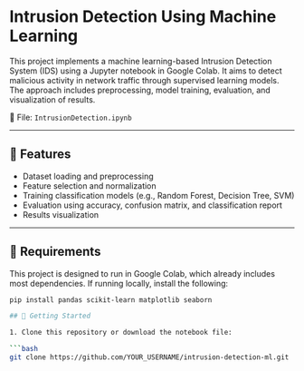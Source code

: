 # Intrusion Detection Using Machine Learning

This project implements a machine learning-based Intrusion Detection System (IDS) using a Jupyter notebook in Google Colab. It aims to detect malicious activity in network traffic through supervised learning models. The approach includes preprocessing, model training, evaluation, and visualization of results.

📁 File: `IntrusionDetection.ipynb`

---

## 📌 Features

- Dataset loading and preprocessing
- Feature selection and normalization
- Training classification models (e.g., Random Forest, Decision Tree, SVM)
- Evaluation using accuracy, confusion matrix, and classification report
- Results visualization

---

## 🔧 Requirements

This project is designed to run in Google Colab, which already includes most dependencies. If running locally, install the following:

```bash
pip install pandas scikit-learn matplotlib seaborn

## 🚀 Getting Started

1. Clone this repository or download the notebook file:

```bash
git clone https://github.com/YOUR_USERNAME/intrusion-detection-ml.git

